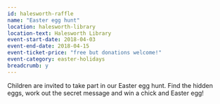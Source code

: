 ```yaml
---
id: halesworth-raffle
name: "Easter egg hunt"
location: halesworth-library
location-text: Halesworth Library
event-start-date: 2018-04-03
event-end-date: 2018-04-15
event-ticket-price: "free but donations welcome!"
event-category: easter-holidays
breadcrumb: y
---
```


Children are invited to take part in our Easter egg hunt. Find the hidden eggs, work out the secret message and win a chick and Easter egg!

